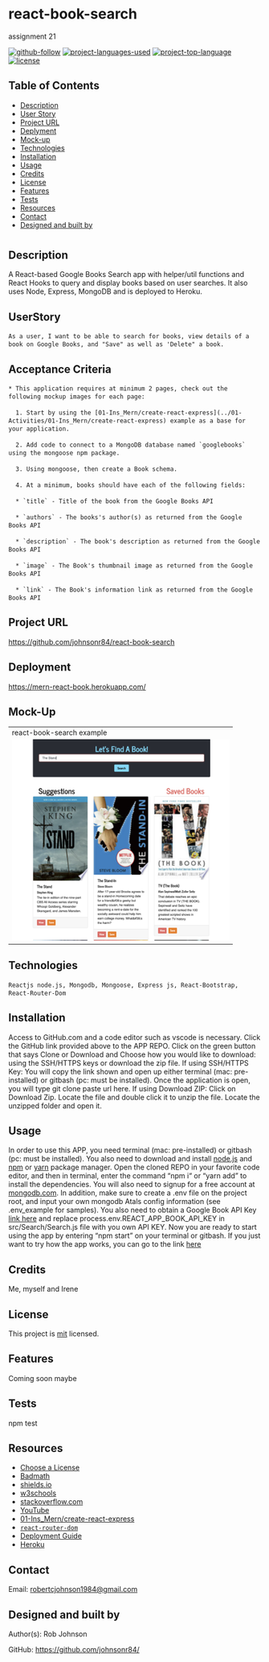 # react-book-search
assignment 21

  [![github-follow](https://img.shields.io/github/followers/johnsonr84?label=Follow&logoColor=lightgrey&style=social)](https://github.com/johnsonr84)
  [![project-languages-used](https://img.shields.io/github/languages/count/johnsonr84/readme-generator?color=orange)](https://github.com/johnsonr84/react-book-search)
  [![project-top-language](https://img.shields.io/github/languages/top/johnsonr84/readme-generator?color=yellow)](https://github.com/johnsonr84/react-book-search)
  [![license](https://img.shields.io/badge/license-mit-brightgreen.svg)](https://choosealicense.com/licenses/mit/)

  ## Table of Contents 
  * [Description](#Description)
  * [User Story](#UserStory)
  * [Project URL](#Project-URL)
  * [Deplyment](#Deployment)
  * [Mock-up](#Mock-up)
  * [Technologies](#Technologies)
  * [Installation](#Installation)
  * [Usage](#Usage)
  * [Credits](#Credits)
  * [License](#License)
  * [Features](#Features)
  * [Tests](#Tests)
  * [Resources](#Resources)
  * [Contact](#Contact)
  * [Designed and built by](#Designed-and-built-by)
  #
  
  ## Description 
  A React-based Google Books Search app with helper/util functions and React Hooks to query and display books based on user searches. It also uses Node, Express, MongoDB and is deployed to Heroku.

  ## UserStory 
  ```
  As a user, I want to be able to search for books, view details of a book on Google Books, and "Save" as well as 'Delete" a book.
  ```
  ## Acceptance Criteria
  ``` 
  * This application requires at minimum 2 pages, check out the following mockup images for each page:

    1. Start by using the [01-Ins_Mern/create-react-express](../01-Activities/01-Ins_Mern/create-react-express) example as a base for your application.

    2. Add code to connect to a MongoDB database named `googlebooks` using the mongoose npm package.

    3. Using mongoose, then create a Book schema.

    4. At a minimum, books should have each of the following fields:

    * `title` - Title of the book from the Google Books API

    * `authors` - The books's author(s) as returned from the Google Books API

    * `description` - The book's description as returned from the Google Books API

    * `image` - The Book's thumbnail image as returned from the Google Books API

    * `link` - The Book's information link as returned from the Google Books API
  ```
  ## Project URL
  https://github.com/johnsonr84/react-book-search

  ## Deployment
  https://mern-react-book.herokuapp.com/

  ## Mock-Up
  <table>
    <tr>
      <td>react-book-search example</td>
    </tr>
    <tr>
      <td><img src="react-book-search.png" height=400 alt="screenshot of react-book-search"></td>
    </tr>
  </table>

  ## Technologies 
  ```
  Reactjs node.js, Mongodb, Mongoose, Express js, React-Bootstrap, React-Router-Dom
  ```

  ## Installation 
   Access to GitHub.com and a code editor such as vscode is necessary. Click the GitHub link provided above to the APP REPO. Click on the green button that says Clone or Download and Choose how you would like to download: using the SSH/HTTPS keys or download the zip file. If using SSH/HTTPS Key: You will copy the link shown and open up either terminal (mac: pre-installed) or gitbash (pc: must be installed). Once the application is open, you will type git clone paste url here. If using Download ZIP: Click on Download Zip. Locate the file and double click it to unzip the file. Locate the unzipped folder and open it. 

  ## Usage 
  In order to use this APP, you need terminal (mac: pre-installed) or gitbash (pc: must be installed). You also need to download and install [node.js](https://nodejs.org/en/) and [npm](www.npmjs.com) or [yarn](https://yarnpkg.com/) package manager. Open the cloned REPO in your favorite code editor, and then in terminal, enter the command “npm i“ or “yarn add”  to install the dependencies. You will also need to signup for a free account at [mongodb.com](https://www.mongodb.com/). In addition, make sure to create a .env file on the project root, and input your own mongodb Atals config information (see .env_example for samples). You also need to obtain a Google Book API Key [link here](https://developers.google.com/books/docs/v1/getting_started) and replace process.env.REACT_APP_BOOK_API_KEY in src/Search/Search.js file with you own API KEY. Now you are ready to start using  the app by entering “npm start” on your terminal or gitbash. If you just want to try how the app works, you can go to the link [here](https://mern-react-book.herokuapp.com/)

  ## Credits 
  Me, myself and Irene 

  ## License 
  This project is [mit](https://choosealicense.com/licenses/mit/) licensed.

  ## Features
  Coming soon maybe 

  ## Tests
  npm test 

  ## Resources
  * [Choose a License](https://choosealicense.com/)
  * [Badmath](https://img.shields.io/github/languages/top/nielsenjared/badmath)
  * [shields.io](https://shields.io/)
  * [w3schools](https://www.w3schools.com/)
  * [stackoverflow.com](https://stackoverflow.com/)
  * [YouTube](https://www.youtube.com/)
  * [01-Ins_Mern/create-react-express](../01-Activities/01-Ins_Mern/create-react-express)
  * [`react-router-dom`](https://github.com/reactjs/react-router)
  * [Deployment Guide](./MongoDBDeploy.md)
  * [Heroku](https://www.heroku.com)


  ## Contact
  Email: robertcjohnson1984@gmail.com 

  ## Designed and built by
  Author(s): Rob Johnson  

  GitHub: https://github.com/johnsonr84/ 
